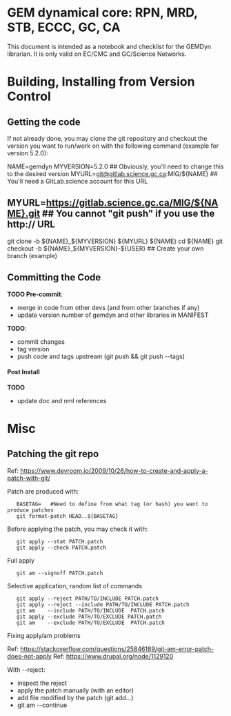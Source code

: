 GEM dynamical core: RPN, MRD, STB, ECCC, GC, CA
===============================================

This document is intended as a notebook and checklist for the GEMDyn
librarian. It is only valid on EC/CMC and GC/Science Networks.


Building, Installing from Version Control
=========================================

Getting the code
----------------

If not already done, you may clone the git repository and checkout
the version you want to run/work on with the following command
(example for version 5.2.0):

NAME=gemdyn
MYVERSION=5.2.0                                   ## Obviously, you'll need to change this to the desired version
MYURL=git@gitlab.science.gc.ca:MIG/${NAME}        ## You'll need a GitLab.science account for this URL
## MYURL=https://gitlab.science.gc.ca/MIG/${NAME}.git ## You cannot "git push" if you use the http:// URL
git clone -b ${NAME}_${MYVERSION} ${MYURL} ${NAME}
cd ${NAME}
git checkout -b ${NAME}_${MYVERSION}-${USER}      ## Create your own branch (example)

Committing the Code
-------------------

**TODO Pre-commit**:

  * merge in code from other devs (and from other branches if any)
  * update version number of gemdyn and other libraries in MANIFEST

**TODO**:

  * commit changes
  * tag version
  * push code and tags upstream (git push && git push --tags)


#### Post Install ####

**TODO**

  * update doc and nml references

Misc
====

Patching the git repo
---------------------

Ref: https://www.devroom.io/2009/10/26/how-to-create-and-apply-a-patch-with-git/

Patch are produced with:

       BASETAG=   #Need to define from what tag (or hash) you want to produce patches
       git format-patch HEAD..${BASETAG}

Before applying the patch, you may check it with:

       git apply --stat PATCH.patch
       git apply --check PATCH.patch

Full apply

       git am --signoff PATCH.patch

Selective application, random list of commands

       git apply --reject PATH/TO/INCLUDE PATCH.patch
       git apply --reject --include PATH/TO/INCLUDE PATCH.patch
       git am    --include PATH/TO/INCLUDE  PATCH.patch
       git apply --exclude PATH/TO/EXCLUDE PATCH.patch
       git am    --exclude PATH/TO/EXCLUDE  PATCH.patch

Fixing apply/am problems

Ref: https://stackoverflow.com/questions/25846189/git-am-error-patch-does-not-apply
Ref: https://www.drupal.org/node/1129120

With --reject: 

  * inspect the reject
  * apply the patch manually (with an editor)
  * add file modified by the patch (git add...)
  * git am --continue
